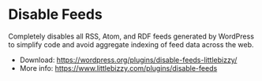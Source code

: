 # Disable Feeds

Completely disables all RSS, Atom, and RDF feeds generated by WordPress to simplify code and avoid aggregate indexing of feed data across the web.

* Download: https://wordpress.org/plugins/disable-feeds-littlebizzy/
* More info: https://www.littlebizzy.com/plugins/disable-feeds
